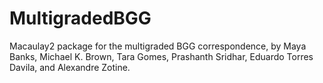 # MultigradedBGG
Macaulay2 package for the multigraded BGG correspondence, by Maya Banks, Michael K. Brown, Tara Gomes, Prashanth Sridhar, Eduardo Torres Davila, and Alexandre Zotine.
